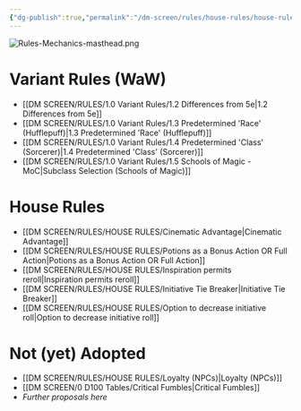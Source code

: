 ```yaml
---
{"dg-publish":true,"permalink":"/dm-screen/rules/house-rules/house-rules-mo-c/","title":"Variant & House Rules"}
---
```


![Rules-Mechanics-masthead.png](/img/user/zz%20DIGITAL%20GARDEN/Images%20&%20Banners/Rules-Mechanics-masthead.png)
# Variant Rules (WaW)

- [[DM SCREEN/RULES/1.0 Variant Rules/1.2 Differences from 5e\|1.2 Differences from 5e]]
- [[DM SCREEN/RULES/1.0 Variant Rules/1.3 Predetermined 'Race' (Hufflepuff)\|1.3 Predetermined 'Race' (Hufflepuff)]]
- [[DM SCREEN/RULES/1.0 Variant Rules/1.4 Predetermined 'Class' (Sorcerer)\|1.4 Predetermined 'Class' (Sorcerer)]]
- [[DM SCREEN/RULES/1.0 Variant Rules/1.5 Schools of Magic - MoC\|Subclass Selection (Schools of Magic)]]


# House Rules
- [[DM SCREEN/RULES/HOUSE RULES/Cinematic Advantage\|Cinematic Advantage]]
- [[DM SCREEN/RULES/HOUSE RULES/Potions as a Bonus Action OR Full Action\|Potions as a Bonus Action OR Full Action]]
- [[DM SCREEN/RULES/HOUSE RULES/Inspiration permits reroll\|Inspiration permits reroll]]
- [[DM SCREEN/RULES/HOUSE RULES/Initiative Tie Breaker\|Initiative Tie Breaker]]
- [[DM SCREEN/RULES/HOUSE RULES/Option to decrease initiative roll\|Option to decrease initiative roll]]

# Not (yet) Adopted
- [[DM SCREEN/RULES/HOUSE RULES/Loyalty (NPCs)\|Loyalty (NPCs)]]
- [[DM SCREEN/0 D100 Tables/Critical Fumbles\|Critical Fumbles]]
- *Further proposals here*
